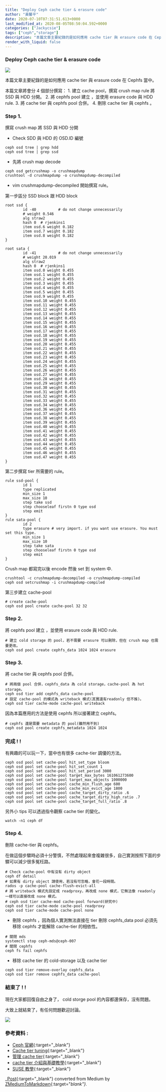 ```yaml
---
title: "Deploy Ceph cache tier & erasure code"
author: "黃馨平"
date: 2020-07-10T07:31:51.613+0000
last_modified_at: 2020-08-05T08:50:04.592+0000
categories: ["Jackycsie"]
tags: ["ceph","storage"]
description: "本篇文章主要紀錄的是如何應用 cache tier 與 erasure code 在 Cephfs 當中。"
render_with_liquid: false
---
```


### Deploy Ceph cache tier & erasure code


![](https://miro.medium.com/max/1400/1*e7-XWTx6MvNk_3K1SONq_Q.jpeg)


本篇文章主要紀錄的是如何應用 cache tier 與 erasure code 在 Cephfs 當中。

本篇文章將會分 4 個部分撰寫：
1\. 建立 cache pool，撰寫 crush map rule 將 SSD 與 HDD 分開。
2\. 將 cephfs pool 建立 ，並使用 erasure code 與 HDD rule\.
3\. 將 cache tier 與 cephfs pool 合併。
4\. 刪除 cache tier 與 cephfs 。
### Step 1\.

撰寫 crush map 將 SSD 與 HDD 分開
- Check SDD 與 HDD 的 OSD\.ID 編號

```
ceph osd tree | grep hdd
ceph osd tree | grep ssd
```
- 先將 crush map decode

```
ceph osd getcrushmap -o crushmapdump
crushtool -d crushmapdump -o crushmapdump-decompiled
```
- vim crushmapdump\-decompiled 開始撰寫 rule。


第一步區分 SSD block 跟 HDD block
```
root ssd {
        id -40          # do not change unnecessarily
        # weight 0.546
        alg straw2
        hash 0  # rjenkins1
        item osd.6 weight 0.182
        item osd.7 weight 0.182
        item osd.8 weight 0.182
}
```
```
root sata {
        id -41          # do not change unnecessarily
        # weight 20.019
        alg straw2
        hash 0  # rjenkins1
        item osd.0 weight 0.455
        item osd.1 weight 0.455
        item osd.2 weight 0.455
        item osd.3 weight 0.455
        item osd.4 weight 0.455
        item osd.5 weight 0.455
        item osd.9 weight 0.455
        item osd.10 weight 0.455
        item osd.11 weight 0.455
        item osd.12 weight 0.455
        item osd.13 weight 0.455
        item osd.14 weight 0.455
        item osd.15 weight 0.455
        item osd.16 weight 0.455
        item osd.17 weight 0.455
        item osd.18 weight 0.455
        item osd.19 weight 0.455
        item osd.20 weight 0.455
        item osd.21 weight 0.455
        item osd.22 weight 0.455
        item osd.23 weight 0.455
        item osd.24 weight 0.455
        item osd.25 weight 0.455
        item osd.26 weight 0.455
        item osd.27 weight 0.455
        item osd.28 weight 0.455
        item osd.29 weight 0.455
        item osd.30 weight 0.455
        item osd.31 weight 0.455
        item osd.32 weight 0.455
        item osd.33 weight 0.455
        item osd.34 weight 0.455
        item osd.36 weight 0.455
        item osd.37 weight 0.455
        item osd.38 weight 0.455
        item osd.39 weight 0.455
        item osd.40 weight 0.455
        item osd.41 weight 0.455
        item osd.42 weight 0.455
        item osd.43 weight 0.455
        item osd.44 weight 0.455
        item osd.45 weight 0.455
        item osd.46 weight 0.455
        item osd.47 weight 0.455
}        
```

第二步撰寫 tier 所需要的 rule。
```
rule ssd-pool {
        id 1
        type replicated
        min_size 1
        max_size 10
        step take ssd
        step chooseleaf firstn 0 type osd
        step emit
}
rule sata-pool {
        id 2
        type erasure # very import. if you want use erasure. You must set this type.
        min_size 1
        max_size 10
        step take sata
        step chooseleaf firstn 0 type osd
        step emit
}
```

Crush map 都寫完以後 encode 然後 set 到 system 中\.
```
crushtool -c crushmapdump-decompiled -o crushmapdump-compiled
ceph osd setcrushmap -i crushmapdump-compiled
```

第三步建立 cache\-pool
```
# create cache-pool
ceph osd pool create cache-pool 32 32
```
### Step 2\.

將 cephfs pool 建立 ，並使用 erasure code 與 HDD rule\.
```
# 建立 cold storage 的 pool，若不需要 erasure 可以刪除，但在 crush map 也需要更改。
ceph osd pool create cephfs_data 1024 1024 erasure
```
### Step 3\.

將 cache tier 與 cephfs pool 合併。
```
# 將兩個 pool 合併，cephfs_data 為 cold storage，cache-pool 為 hot storage。
ceph osd tier add cephfs_data cache-pool
# 設定 cache-pool 的模式為 writeback 模式(其實還有readonly 但不推)。
ceph osd tier cache-mode cache-pool writeback
```

因為本篇應用的方法是使用 cephfs 所以接著建立 cephfs。
```
# cephfs 還是需要 metadata 的 pool(雖然用不到)
ceph osd pool create cephfs_metadata 1024 1024
```
### 完成 \! \!

有興趣的可以玩一下，當中也有很多 cache\-tier 調優的方法。
```
ceph osd pool set cache-pool hit_set_type bloom
ceph osd pool set cache-pool hit_set_count 1
ceph osd pool set cache-pool hit_set_period 3000
ceph osd pool set cache-pool target_max_bytes 161061273600
ceph osd pool set cache-pool target_max_objects 1000000
ceph osd pool set cache-pool cache_min_flush_age 600
ceph osd pool set cache-pool cache_min_evict_age 1800
ceph osd pool set cache-pool cache_target_dirty_ratio .6
ceph osd pool set cache-pool cache_target_dirty_high_ratio .7
ceph osd pool set cache-pool cache_target_full_ratio .8
```

另外小 tips 可以透過指令觀察 cache tier 的變化。
```
watch -n1 ceph df 
```
### Step 4\.

刪除 cache\-tier 與 cephfs。

在做這個步驟時必須十分警慎，不然處理起來會複雜很多，自己實測按照下面的步驟可以減少很多冤枉路。
```
# Check cache-pool 中有沒有 dirty object
ceph df detail
# 如果有 dirty object 請使用，若沒有可忽略，會花一段時間。
rados -p cache-pool cache-flush-evict-all
# 將 writeback 模式先設定成 readproxy，再改成 none 模式，它無法像 readonly 一樣可以直接改成 none 模式。
# ceph osd tier cache-mod cache-pool forward(研究中)
ceph osd tier cache-mode cache-pool readproxy
ceph osd tier cache-mode cache-pool none
```
- 刪除 cephfs ，因為個人實測無法直接在 tier 刪除 cephfs\_data pool 必須先移除 cephfs 才能解除 cache\-tier 的相依性。

```
# 關閉 mds
systemctl stop ceph-mds@ceph-007
# 關閉 cephfs
ceph fs fail cephfs
```
- 移除 cache tier 的 cold\-storage 以及 cache tier

```
ceph osd tier remove-overlay cephfs_data
ceph osd tier remove cephfs_data cache-pool
```
### 結束了 \! \!

現在大家都回復自由之身了， cold storge pool 的內容都還保存，沒有問題。

大致上就結束了，有任何問題歡迎討論。


![](https://miro.medium.com/max/1400/1*G4p-DfRg6q3RFd9EJFzhLQ.jpeg)

### 參考資料 :
- [Ceph 官網](https://docs.ceph.com/docs/jewel/rados/operations/cache-tiering/){:target="_blank"}
- [Cache tier tuning](https://yq.aliyun.com/articles/606731){:target="_blank"}
- [管理 cache tier](https://www.cnblogs.com/breezey/p/11080532.html){:target="_blank"}
- [cache tier 介紹與基礎教學](https://yq.aliyun.com/articles/606731){:target="_blank"}
- [SUSE 教學](https://documentation.suse.com/zh-cn/ses/5.5/html/ses-all/cha-ceph-tiered.html){:target="_blank"}



_[Post](https://medium.com/jacky-life/deploy-ceph-cache-tier-erasure-code-9132e0ee7018){:target="_blank"} converted from Medium by [ZMediumToMarkdown](https://github.com/ZhgChgLi/ZMediumToMarkdown){:target="_blank"}._
